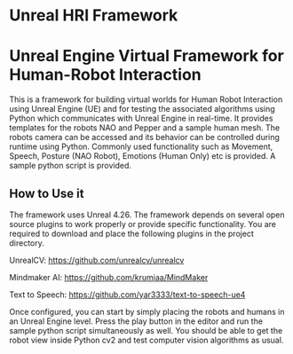 # Unreal HRI Framework
# Unreal Engine Virtual Framework for Human-Robot Interaction

This is a framework for building virtual worlds for Human Robot Interaction using Unreal Engine (UE) and for testing the associated algorithms using Python which communicates with Unreal Engine in real-time. It provides templates for the robots NAO and Pepper and a sample human mesh. The robots camera can be accessed and its behavior can be controlled during runtime using Python. Commonly used functionality such as Movement, Speech, Posture (NAO Robot), Emotions (Human Only) etc is provided. A sample python script is provided.  

## How to Use it
The framework uses Unreal 4.26. The framework depends on several open source plugins to work properly or provide specific functionality. You are required to download and place the following plugins in the project directory.

UnrealCV:
https://github.com/unrealcv/unrealcv

Mindmaker AI:
https://github.com/krumiaa/MindMaker

Text to Speech:
https://github.com/yar3333/text-to-speech-ue4

Once configured, you can start by simply placing the robots and humans in an Unreal Engine level. Press the play button in the editor and run the sample python script simultaneously as well. You should be able to get the robot view inside Python cv2 and test computer vision algorithms as usual.
